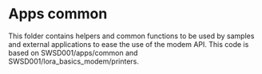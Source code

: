 # Apps common

This folder contains helpers and common functions to be used by samples and external applications to ease the use of the
modem API.
This code is based on SWSD001/apps/common and SWSD001/lora_basics_modem/printers.
